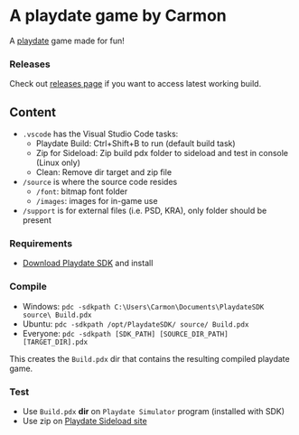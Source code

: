 A playdate game by Carmon 
=============================

A [playdate](https://play.date/) game made for fun!

### Releases
Check out [releases page](https://github.com/carmon/playdate_jam/releases) if you want to access latest working build.

## Content
- `.vscode` has the Visual Studio Code tasks:
  - Playdate Build: Ctrl+Shift+B to run (default build task)
  - Zip for Sideload: Zip build pdx folder to sideload and test in console (Linux only) 
  - Clean: Remove dir target and zip file
- `/source` is where the source code resides
  - `/font`: bitmap font folder
  - `/images`: images for in-game use
- `/support` is for external files (i.e. PSD, KRA), only folder should be present

### Requirements

- [Download Playdate SDK](https://play.date/dev/) and install

### Compile

- Windows: `pdc -sdkpath C:\Users\Carmon\Documents\PlaydateSDK source\ Build.pdx`
- Ubuntu: `pdc -sdkpath /opt/PlaydateSDK/ source/ Build.pdx`
- Everyone: `pdc -sdkpath [SDK_PATH] [SOURCE_DIR_PATH] [TARGET_DIR].pdx`

This creates the `Build.pdx` dir that contains the resulting compiled playdate game.

### Test 

- Use `Build.pdx` **dir** on `Playdate Simulator` program (installed with SDK)
- Use zip on [Playdate Sideload site](https://play.date/account/sideload/)